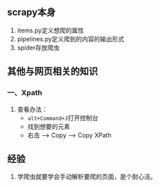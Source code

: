 ## scrapy本身
1. items.py定义想爬的属性
2. pipelines.py定义爬到的内容的输出形式
3. spider存放爬虫

## 其他与网页相关的知识

### 一、Xpath
1. 查看办法：
    + ```alt+Command+J```打开控制台
    + 找到想要的元素
    + 右击 --> Copy --> Copy XPath

## 经验
1. 学爬虫就要学会手动解析要爬的页面，是个耐心活。

